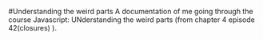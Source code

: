 #Understanding the weird parts
A documentation of me going through the course Javascript: UNderstanding the weird parts (from chapter 4 episode 42(closures) ).
